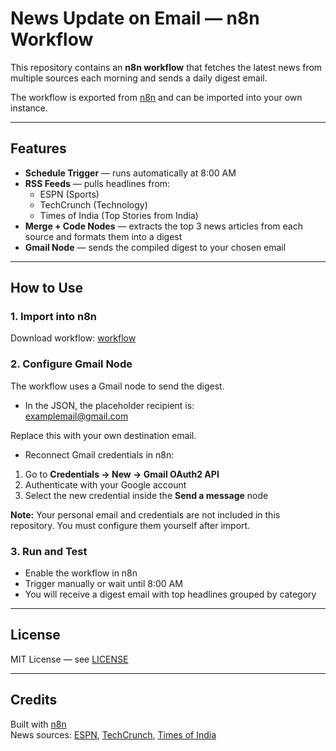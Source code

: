 # News Update on Email — n8n Workflow

This repository contains an **n8n workflow** that fetches the latest news from multiple sources each morning and sends a daily digest email.  

The workflow is exported from [n8n](https://n8n.io) and can be imported into your own instance.

---

## Features
- **Schedule Trigger** — runs automatically at 8:00 AM  
- **RSS Feeds** — pulls headlines from:
  - ESPN (Sports)  
  - TechCrunch (Technology)  
  - Times of India (Top Stories from India)  
- **Merge + Code Nodes** — extracts the top 3 news articles from each source and formats them into a digest  
- **Gmail Node** — sends the compiled digest to your chosen email  

---

## How to Use

### 1. Import into n8n
Download workflow: [workflow](main.html)  



### 2. Configure Gmail Node
The workflow uses a Gmail node to send the digest.  

- In the JSON, the placeholder recipient is:  
examplemail@gmail.com

Replace this with your own destination email.  

- Reconnect Gmail credentials in n8n:  
1. Go to **Credentials → New → Gmail OAuth2 API**  
2. Authenticate with your Google account  
3. Select the new credential inside the **Send a message** node  

**Note:** Your personal email and credentials are not included in this repository. You must configure them yourself after import.



### 3. Run and Test
- Enable the workflow in n8n  
- Trigger manually or wait until 8:00 AM  
- You will receive a digest email with top headlines grouped by category  

---

## License
MIT License — see [LICENSE](LICENSE)

---

## Credits
Built with [n8n](https://n8n.io)  
News sources: [ESPN](https://www.espn.com/), [TechCrunch](https://techcrunch.com/), [Times of India](https://timesofindia.indiatimes.com/)
